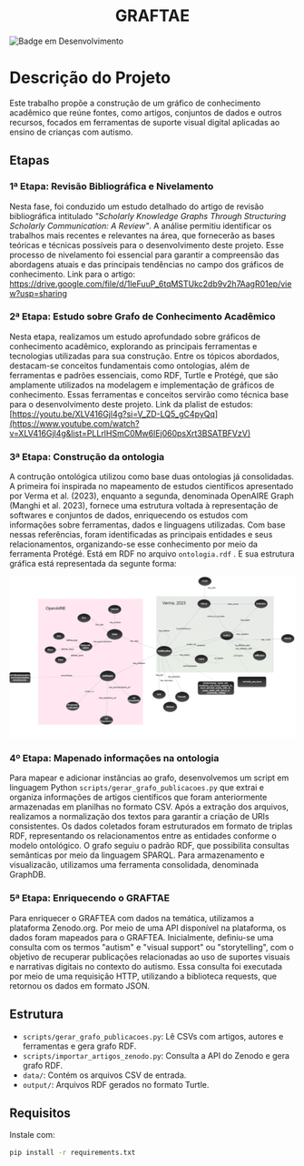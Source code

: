 <h1 align="center">GRAFTAE</h1>

![Badge em Desenvolvimento](https://img.shields.io/static/v1?label=STATUS&message=EM%20DESENVOLVIMENTO&color=GREEN&style=for-the-badge)

# Descrição do Projeto
Este trabalho propõe a construção de um gráfico de conhecimento acadêmico que reúne fontes, como artigos, conjuntos de dados e outros recursos, focados em ferramentas de suporte visual digital aplicadas ao ensino de crianças com autismo.

## Etapas

### 1ª Etapa: Revisão Bibliográfica e Nivelamento
Nesta fase, foi conduzido um estudo detalhado do artigo de revisão bibliográfica intitulado *"Scholarly Knowledge Graphs Through Structuring Scholarly Communication: A Review"*. A análise permitiu identificar os trabalhos mais recentes e relevantes na área, que fornecerão as bases teóricas e técnicas possíveis para o desenvolvimento deste projeto. Esse processo de nivelamento foi essencial para garantir a compreensão das abordagens atuais e das principais tendências no campo dos gráficos de conhecimento.
Link para o artigo: https://drive.google.com/file/d/1leFuuP_6tqMSTUkc2db9v2h7AagR01ep/view?usp=sharing

### 2ª Etapa: Estudo sobre Grafo de Conhecimento Acadêmico
Nesta etapa, realizamos um estudo aprofundado sobre gráficos de conhecimento acadêmico, explorando as principais ferramentas e tecnologias utilizadas para sua construção. Entre os tópicos abordados, destacam-se conceitos fundamentais como ontologias, além de ferramentas e padrões essenciais, como RDF, Turtle e Protégé, que são amplamente utilizados na modelagem e implementação de gráficos de conhecimento. Essas ferramentas e conceitos servirão como técnica base para o desenvolvimento deste projeto.
Link da plalist de estudos: [https://youtu.be/XLV416Gjl4g?si=V_ZD-LQ5_gC4pyQq](https://www.youtube.com/watch?v=XLV416Gjl4g&list=PLLrlHSmC0Mw6lEj060psXrt3BSATBFVzV)

### 3ª Etapa: Construção da ontologia
A contrução ontológica utilizou como base duas ontologias já consolidadas. A primeira foi inspirada no mapeamento de estudos científicos apresentado por Verma et al. (2023), enquanto a segunda, denominada OpenAIRE Graph (Manghi et al. 2023), fornece uma estrutura voltada à representação de softwares e conjuntos de dados, enriquecendo os estudos com informações sobre ferramentas, dados e linguagens utilizadas. Com base nessas referências, foram identificadas as principais entidades e seus relacionamentos, organizando-se esse conhecimento por meio da ferramenta Protégé. Está em RDF no arquivo `ontologia.rdf` . E sua estrutura gráfica está representada da segunte forma:

![Ontology GRAFTAE](ontologia.drawio.png)

### 4º Etapa: Mapenado informações na ontologia
Para mapear e adicionar instâncias ao grafo, desenvolvemos um script em linguagem Python `scripts/gerar_grafo_publicacoes.py` que extrai e organiza informações de artigos científicos que foram anteriormente armazenadas em planilhas no formato CSV. Após a extração dos arquivos, realizamos a normalização dos textos para garantir a criação de URIs consistentes. Os dados coletados foram estruturados em formato de triplas RDF, representando os relacionamentos entre as entidades conforme o modelo ontológico. O grafo seguiu o padrão RDF, que possibilita consultas semânticas por meio da linguagem SPARQL. Para armazenamento e visualizacão, utilizamos uma ferramenta consolidada, denominada GraphDB.

### 5ª Etapa: Enriquecendo o GRAFTAE
Para enriquecer o GRAFTEA com dados na temática, utilizamos a plataforma Zenodo.org. Por meio de uma API disponível na plataforma, os dados foram mapeados para o GRAFTEA. Inicialmente, definiu-se uma consulta com os termos "autism" e "visual support" ou "storytelling", com o objetivo de recuperar publicações relacionadas ao uso de suportes visuais e narrativas digitais no contexto do autismo. Essa consulta foi executada por meio de uma requisição HTTP, utilizando a biblioteca requests, que retornou os dados em formato JSON.

## Estrutura

- `scripts/gerar_grafo_publicacoes.py`: Lê CSVs com artigos, autores e ferramentas e gera grafo RDF.
- `scripts/importar_artigos_zenodo.py`: Consulta a API do Zenodo e gera grafo RDF.
- `data/`: Contém os arquivos CSV de entrada.
- `output/`: Arquivos RDF gerados no formato Turtle.

## Requisitos

Instale com:

```bash
pip install -r requirements.txt
